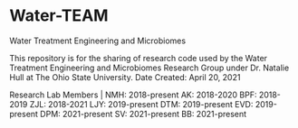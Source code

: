 # Water-TEAM
Water Treatment Engineering and Microbiomes

This repository is for the sharing of research code used by the Water Treatment Engineering and Microbiomes Research Group under Dr. Natalie Hull at The Ohio State University.
Date Created: April 20, 2021

Research Lab Members |
NMH: 2018-present
AK: 2018-2020
BPF: 2018-2019
ZJL: 2018-2021
LJY: 2019-present
DTM: 2019-present
EVD: 2019-present
DPM: 2021-present
SV: 2021-present
BB: 2021-present
